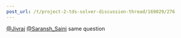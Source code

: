 ```yaml
---
post_url: /t/project-2-tds-solver-discussion-thread/169029/276
---
```

[@Jivraj](/u/jivraj) [@Saransh\_Saini](/u/saransh_saini) same question